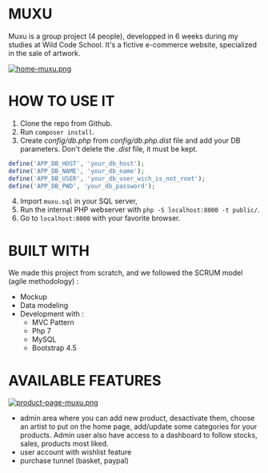 # MUXU 

Muxu is a group project (4 people), developped in 6 weeks during my studies at Wild Code School. 
It's a fictive e-commerce website, specialized in the sale of artwork.

[![home-muxu.png](https://i.postimg.cc/Hn9vXfpg/home-muxu.png)](https://postimg.cc/JHtQWYD6)

# HOW TO USE IT

1. Clone the repo from Github.
2. Run `composer install`.
3. Create *config/db.php* from *config/db.php.dist* file and add your DB parameters. Don't delete the *.dist* file, it must be kept.
```php
define('APP_DB_HOST', 'your_db_host');
define('APP_DB_NAME', 'your_db_name');
define('APP_DB_USER', 'your_db_user_wich_is_not_root');
define('APP_DB_PWD', 'your_db_password');
```
4. Import `muxu.sql` in your SQL server,
5. Run the internal PHP webserver with `php -S localhost:8000 -t public/`.
6. Go to `localhost:8000` with your favorite browser.

# BUILT WITH

We made this project from scratch, and we followed the SCRUM model (agile methodology) : 
* Mockup 
* Data modeling
* Development with :
    * MVC Pattern
    * Php 7
    * MySQL
    * Bootstrap 4.5

# AVAILABLE FEATURES

[![product-page-muxu.png](https://i.postimg.cc/J7TMfgNg/product-page-muxu.png)](https://postimg.cc/Hj7q56P4)

* admin area where you can add new product, desactivate them, choose an artist to 
put on the home page, add/update some categories for your products. Admin user also have access to a dashboard to follow stocks, sales, products most liked.
* user account with wishlist feature
* purchase tunnel (basket, paypal)